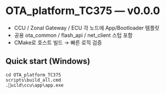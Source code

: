 
# OTA_platform_TC375 — v0.0.0

- CCU / Zonal Gateway / ECU 각 노드에 App/Bootloader 템플릿
- 공용 ota_common / flash_api / net_client 스텁 포함
- CMake로 호스트 빌드 → 빠른 로직 검증

## Quick start (Windows)
```
cd OTA_platform_TC375
scripts\build_all.cmd
.uild\ccu\app\app.exe
```


